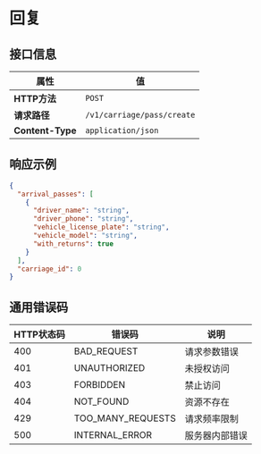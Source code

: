 # 回复

## 接口信息

| 属性 | 值 |
|------|-----|
| **HTTP方法** | `POST` |
| **请求路径** | `/v1/carriage/pass/create` |
| **Content-Type** | `application/json` |

## 响应示例

```json
{
  "arrival_passes": [
    {
      "driver_name": "string",
      "driver_phone": "string",
      "vehicle_license_plate": "string",
      "vehicle_model": "string",
      "with_returns": true
    }
  ],
  "carriage_id": 0
}
```

## 通用错误码

| HTTP状态码 | 错误码 | 说明 |
|------------|--------|------|
| 400 | BAD_REQUEST | 请求参数错误 |
| 401 | UNAUTHORIZED | 未授权访问 |
| 403 | FORBIDDEN | 禁止访问 |
| 404 | NOT_FOUND | 资源不存在 |
| 429 | TOO_MANY_REQUESTS | 请求频率限制 |
| 500 | INTERNAL_ERROR | 服务器内部错误 |
